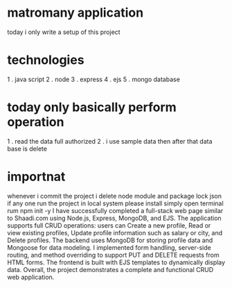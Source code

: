 # matromany application
today i only write a setup of this project
# technologies
1 . java script
2 . node
3 . express
4 . ejs
5 . mongo database

# today only basically perform operation 
1 . read the data full authorized
2 . i use sample data then after that data base is delete
# importnat
whenever i commit the project i delete node module and package lock json if any one run the project in local system please install simply open terminal rum npm init -y
I have successfully completed a full-stack web page similar to Shaadi.com using Node.js, Express, MongoDB, and EJS. The application supports full CRUD operations: users can Create a new profile, Read or view existing profiles, Update profile information such as salary or city, and Delete profiles. The backend uses MongoDB for storing profile data and Mongoose for data modeling. I implemented form handling, server-side routing, and method overriding to support PUT and DELETE requests from HTML forms. The frontend is built with EJS templates to dynamically display data. Overall, the project demonstrates a complete and functional CRUD web application.
